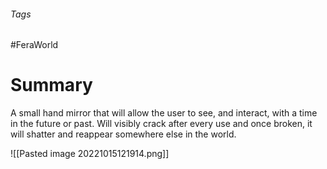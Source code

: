 ###### Tags

#FeraWorld

# Summary

A small hand mirror that will allow the user to see, and interact, with a time in the future or past. Will visibly crack after every use and once broken, it will shatter and reappear somewhere else in the world.


![[Pasted image 20221015121914.png]]